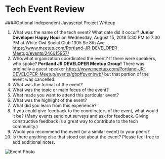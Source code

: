 # Tech Event Review
####Optional Independent Javascript Project Writeup

1. What was the name of the tech event? What date did it occur? **Junior Developer Happy Hour** on Wednesday, August 15, 2018
5:30 PM to 7:30 PM at White Owl Social Club 1305 Se 8th Ave https://www.meetup.com/Portland-JR-DEVELOPER-Meetup/events/246615957/
2. Who/what organization coordinated the event? If there were speakers, who spoke? **Portland JR DEVELOPER Meetup Group!** There was originally a guest speaker https://www.meetup.com/Portland-JR-DEVELOPER-Meetup/events/gbpffpyxnbwb/ but that portion of the event was cancelled.
3. What was the format of the event?
4. What was the topic or main focus of the event?
5. What made you want to attend this particular event?
6. What was the highlight of the event?
7. What did you learn from this experience?
8. If you could give feedback to the coordinators of the event, what would it be? (Many events send out surveys and ask for feedback. Giving constructive feedback is a great way to contribute to the tech community.)
9. Would you recommend the event (or a similar event) to your peers?
10. Is there anything else that stood out about the event? Please feel free to add additional notes.

![Event Photo](https://secure.meetupstatic.com/photos/event/6/3/5/9/highres_473785433.jpeg "Junior Developer Meetup")
